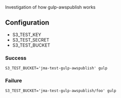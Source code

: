Investigation of how gulp-awspublish works

## Configuration

- S3_TEST_KEY
- S3_TEST_SECRET
- S3_TEST_BUCKET

### Success

    S3_TEST_BUCKET='jma-test-gulp-awspublish' gulp

### Failure

    S3_TEST_BUCKET='jma-test-gulp-awspublish/foo' gulp
